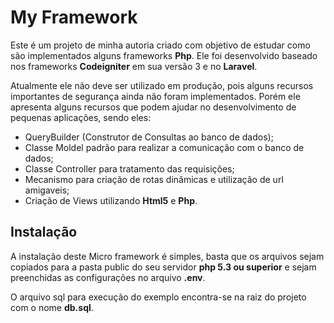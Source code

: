# My Framework

Este é um projeto de minha autoria criado com objetivo de estudar como são implementados alguns frameworks **Php**. Ele foi desenvolvido baseado nos frameworks **Codeigniter** em sua versão 3 e no  **Laravel**. 

Atualmente ele não deve ser utilizado em produção, pois alguns recursos importantes de segurança ainda não foram implementados. Porém ele apresenta alguns recursos que podem ajudar no desenvolvimento de pequenas aplicações, sendo eles:

- QueryBuilder (Construtor de Consultas ao banco de dados);
- Classe Moldel padrão para realizar a comunicação com o banco de dados;
- Classe Controller para tratamento das requisições;
- Mecanismo para criação de rotas dinâmicas e utilização de url amigaveis;
- Criação de Views utilizando **Html5** e **Php**.

## Instalação

A instalação deste Micro framework é simples, basta que os arquivos sejam copiados para a pasta public do seu servidor **php 5.3 ou superior** e sejam preenchidas as configurações no arquivo **.env**.

O arquivo sql para execução do exemplo encontra-se na raiz do projeto com o nome **db.sql**.